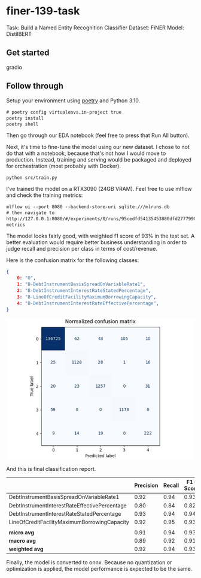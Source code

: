# finer-139-task

Task: Build a Named Entity Recognition Classifier
Dataset: FiNER
Model: DistilBERT

## Get started

gradio

## Follow through

Setup your environment using [poetry](https://python-poetry.org/) and Python 3.10.

```shell
# poetry config virtualenvs.in-project true
poetry install
poetry shell
```

Then go through our EDA notebook (feel free to press that Run All button).

Next, it's time to fine-tune the model using our new dataset. I chose to not do that with a notebook, because that's not how I would move to production. Instead, training and serving would be packaged and deployed for orchestration (most probably with Docker). 

```shell
python src/train.py
```

I've trained the model on a RTX3090 (24GB VRAM). Feel free to use mlflow and check the training metrics:

```shell
mlflow ui --port 8080 --backend-store-uri sqlite:///mlruns.db
# then navigate to http://127.0.0.1:8080/#/experiments/0/runs/95cedfd54135453880dfd277799058f9/model-metrics
```

The model looks fairly good, with weighted f1 score of 93% in the test set. A better evaluation would require better business understanding in order to judge recall and precision per class in terms of cost/revenue.

Here is the confusion matrix for the following classes:
```json
{
    0: "O",
    1: "B-DebtInstrumentBasisSpreadOnVariableRate1",
    2: "B-DebtInstrumentInterestRateStatedPercentage",
    3: "B-LineOfCreditFacilityMaximumBorrowingCapacity",
    4: "B-DebtInstrumentInterestRateEffectivePercentage",
}
```

![Confusion matrix](cm.jpeg)

And this is final classification report.

|                                                  | Precision | Recall | F1-Score | Support |
|--------------------------------------------------|-----------|--------|----------|---------|
| DebtInstrumentBasisSpreadOnVariableRate1         | 0.92      | 0.94   | 0.93     | 1198    |
| DebtInstrumentInterestRateEffectivePercentage   | 0.80      | 0.84   | 0.82     | 264     |
| DebtInstrumentInterestRateStatedPercentage      | 0.93      | 0.94   | 0.94     | 1331    |
| LineOfCreditFacilityMaximumBorrowingCapacity    | 0.92      | 0.95   | 0.93     | 1235    |
||||||
| **micro avg**                                   | 0.91      | 0.94   | 0.93     | 4028    |
| **macro avg**                                   | 0.89      | 0.92   | 0.91     | 4028    |
| **weighted avg**                                | 0.92      | 0.94   | 0.93     | 4028    |

Finally, the model is converted to onnx. Because no quantization or optimization is applied, the model performance is expected to be the same.

